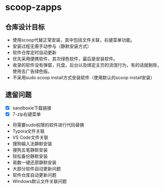 # scoop-zapps

## 仓库设计目标

- 使用scoop代替正常安装，其中包括文件关联，右键菜单功能。
- 安装过程无需手动参与（静默安装方式）
- 软件仓库定时自动更新
- 优先采用便携软件，其次绿色软件，最后是安装软件。
- 收录的软件没有弹窗，托盘，后台以及绑定主页的流氓行为，有的话就剔除，使用去广告绿色版。
- 不采用sudo scoop install方式安装软件（使用默认的scoop install安装）

## 遗留问题

- [x] sandboxie下载链接
- [x] 7-zip右键菜单
- 将需要sudo权限的软件进行代码替换
- Typora文件关联
- VS Code文件关联
- 搜狗输入法静默安装
- 搜狗五笔静默安装
- 轻松备份静默安装
- 易数一键还原静默安装
- 大部分软件自动更新问题
- 软件仓库自动更新问题
- Windows默认文件关联问题
